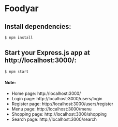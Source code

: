 # Foodyar

## Install dependencies:

```bash
$ npm install
```

## Start your Express.js app at http://localhost:3000/:

```bash
$ npm start
```

#### **Note:**

- Home page: http://localhost:3000/
- Login page: http://localhost:3000/users/login
- Register page: http://localhost:3000/users/register
- Menu page: http://localhost:3000/menu
- Shopping page: http://localhost:3000/shopping
- Search page: http://localhost:3000/search
